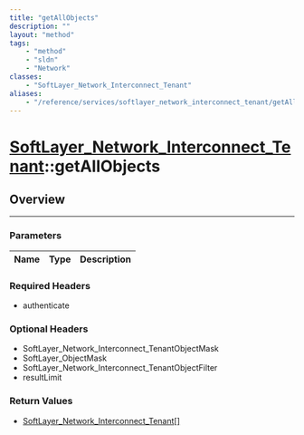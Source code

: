 ```yaml
---
title: "getAllObjects"
description: ""
layout: "method"
tags:
    - "method"
    - "sldn"
    - "Network"
classes:
    - "SoftLayer_Network_Interconnect_Tenant"
aliases:
    - "/reference/services/softlayer_network_interconnect_tenant/getAllObjects"
---
```

# [SoftLayer_Network_Interconnect_Tenant](/reference/services/SoftLayer_Network_Interconnect_Tenant)::getAllObjects





## Overview 


-----

### Parameters 
|Name | Type | Description |
| --- | --- | --- |


### Required Headers
* authenticate


### Optional Headers
* SoftLayer_Network_Interconnect_TenantObjectMask
* SoftLayer_ObjectMask
* SoftLayer_Network_Interconnect_TenantObjectFilter
* resultLimit

### Return Values
* <a href='/reference/datatypes/SoftLayer_Network_Interconnect_Tenant'>SoftLayer_Network_Interconnect_Tenant[] </a>




